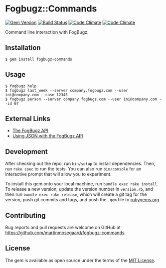 # Fogbugz::Commands

[![Gem Version](https://badge.fury.io/rb/fogbugz-commands.svg)](https://badge.fury.io/rb/fogbugz-commands)
[![Build Status](https://travis-ci.org/martinmosegaard/fogbugz-commands.svg?branch=master)](https://travis-ci.org/martinmosegaard/fogbugz-commands)
[![Code Climate](https://codeclimate.com/github/martinmosegaard/fogbugz-commands/badges/gpa.svg)](https://codeclimate.com/github/martinmosegaard/fogbugz-commands)
[![Code Climate](https://codeclimate.com/github/martinmosegaard/fogbugz-commands/badges/gpa.svg)](https://codeclimate.com/github/martinmosegaard/fogbugz-commands)

Command line interaction with FogBugz.

## Installation

    $ gem install fogbugz-commands

## Usage

    $ fogbugz help
    $ fogbugz last_week --server company.fogbugz.com --user ini@company.com --case 12345
    $ fogbugz person --server company.fogbugz.com --user ini@company.com --id 67

## External Links

- [The FogBugz API](http://help.fogcreek.com/the-fogbugz-api)
- [Using JSON with the FogBugz API](http://help.fogcreek.com/10853/using-json-with-the-fogbugz-api)

## Development

After checking out the repo, run `bin/setup` to install dependencies. Then, run `rake spec` to run the tests. You can also run `bin/console` for an interactive prompt that will allow you to experiment.

To install this gem onto your local machine, run `bundle exec rake install`. To release a new version, update the version number in `version.rb`, and then run `bundle exec rake release`, which will create a git tag for the version, push git commits and tags, and push the `.gem` file to [rubygems.org](https://rubygems.org).

## Contributing

Bug reports and pull requests are welcome on GitHub at https://github.com/martinmosegaard/fogbugz-commands.

## License

The gem is available as open source under the terms of the [MIT License](http://opensource.org/licenses/MIT).

